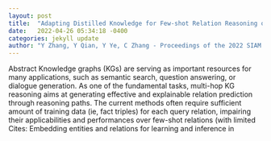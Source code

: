 ```yaml
---
layout: post
title:  "Adapting Distilled Knowledge for Few-shot Relation Reasoning over Knowledge Graphs"
date:   2022-04-26 05:34:18 -0400
categories: jekyll update
author: "Y Zhang, Y Qian, Y Ye, C Zhang - Proceedings of the 2022 SIAM International , 2022"
---
```

Abstract Knowledge graphs (KGs) are serving as important resources for many applications, such as semantic search, question answering, or dialogue generation. As one of the fundamental tasks, multi-hop KG reasoning aims at generating effective and explainable relation prediction through reasoning paths. The current methods often require sufficient amount of training data (ie, fact triples) for each query relation, impairing their applicabilities and performances over few-shot relations (with limited Cites: Embedding entities and relations for learning and inference in